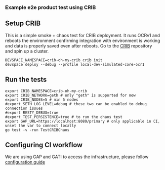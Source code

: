 ### Example e2e product test using CRIB

## Setup CRIB
This is a simple smoke + chaos test for CRIB deployment.
It runs OCRv1 and reboots the environment confirming integration with environment is working and data is properly saved even after reboots.
Go to the [CRIB](https://github.com/smartcontractkit/crib) repository and spin up a cluster.

```shell
DEVSPACE_NAMESPACE=crib-oh-my-crib crib init
devspace deploy --debug --profile local-dev-simulated-core-ocr1
```

## Run the tests
```shell
export CRIB_NAMESPACE=crib-oh-my-crib
export CRIB_NETWORK=geth # only "geth" is supported for now
export CRIB_NODES=5 # min 5 nodes
#export SETH_LOG_LEVEL=debug # these two can be enabled to debug connection issues
#export RESTY_DEBUG=true
#export TEST_PERSISTENCE=true # to run the chaos test
export GAP_URL=https://localhost:8080/primary # only applicable in CI, unset the var to connect locally
go test -v -run TestCRIBChaos
```

## Configuring CI workflow
We are using GAP and GATI to access the infrastructure, please follow [configuration guide](https://smartcontract-it.atlassian.net/wiki/spaces/CRIB/pages/909967436/CRIB+CI+Integration)